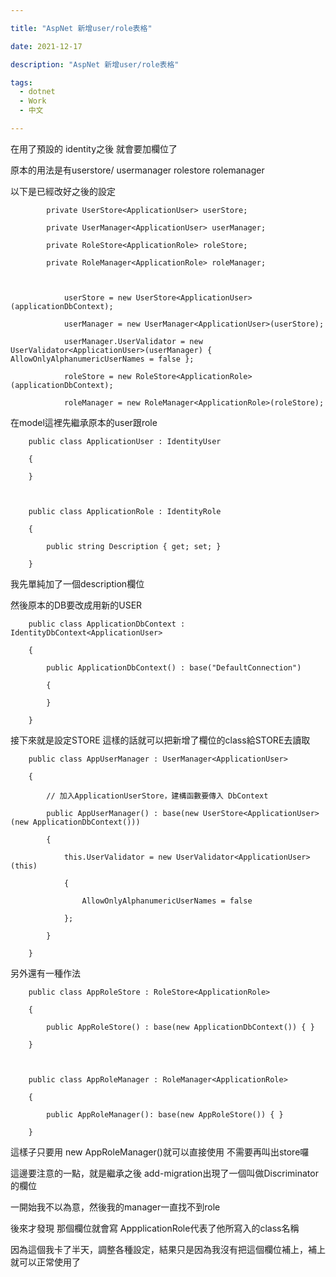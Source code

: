 ```yaml
---

title: "AspNet 新增user/role表格"

date: 2021-12-17

description: "AspNet 新增user/role表格"

tags:
  - dotnet
  - Work
  - 中文

---
```


在用了預設的 identity之後 就會要加欄位了

原本的用法是有userstore/ usermanager rolestore rolemanager

以下是已經改好之後的設定

    

    

            private UserStore<ApplicationUser> userStore;

            private UserManager<ApplicationUser> userManager;

            private RoleStore<ApplicationRole> roleStore;

            private RoleManager<ApplicationRole> roleManager;

    

                userStore = new UserStore<ApplicationUser>(applicationDbContext);

                userManager = new UserManager<ApplicationUser>(userStore);

                userManager.UserValidator = new UserValidator<ApplicationUser>(userManager) { AllowOnlyAlphanumericUserNames = false };

                roleStore = new RoleStore<ApplicationRole>(applicationDbContext);

                roleManager = new RoleManager<ApplicationRole>(roleStore);

    

在model這裡先繼承原本的user跟role

    

    

        public class ApplicationUser : IdentityUser

        {

        }

    

        public class ApplicationRole : IdentityRole

        {

            public string Description { get; set; }

        }

我先單純加了一個description欄位

然後原本的DB要改成用新的USER

    

    

        public class ApplicationDbContext : IdentityDbContext<ApplicationUser>

        {

            public ApplicationDbContext() : base("DefaultConnection")

            {

            }

        }

接下來就是設定STORE 這樣的話就可以把新增了欄位的class給STORE去讀取

    

    

        public class AppUserManager : UserManager<ApplicationUser>

        {

            // 加入ApplicationUserStore，建構函數要傳入 DbContext

            public AppUserManager() : base(new UserStore<ApplicationUser>(new ApplicationDbContext()))

            {

                this.UserValidator = new UserValidator<ApplicationUser>(this)

                {

                    AllowOnlyAlphanumericUserNames = false

                };

            }

        }

    

另外還有一種作法

    

    

        public class AppRoleStore : RoleStore<ApplicationRole>

        {

            public AppRoleStore() : base(new ApplicationDbContext()) { }

        }

    

        public class AppRoleManager : RoleManager<ApplicationRole>

        {

            public AppRoleManager(): base(new AppRoleStore()) { }

        }

這樣子只要用 new AppRoleManager()就可以直接使用 不需要再叫出store囉

這邊要注意的一點，就是繼承之後 add-migration出現了一個叫做Discriminator的欄位

一開始我不以為意，然後我的manager一直找不到role

後來才發現 那個欄位就會寫 AppplicationRole代表了他所寫入的class名稱

因為這個我卡了半天，調整各種設定，結果只是因為我沒有把這個欄位補上，補上就可以正常使用了

